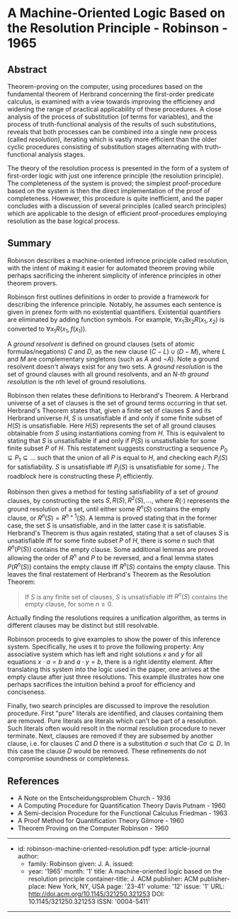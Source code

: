 A Machine-Oriented Logic Based on the Resolution Principle - Robinson - 1965
============================================================================

Abstract
--------

Theorem-proving on the computer, using procedures based on the fundamental
theorem of Herbrand concerning the first-order predicate calculus, is examined
with a view towards improving the efficieney and widening the range of practical
applicability of these procedures. A close analysis of the process of
substitution (of terms for variables), and the process of truth-functional
analysis of the results of such substitutions, reveals that both processes can
be combined into a single new process (called *resolution*), iterating which is
vastly more efficient than the older cyclic procedures consisting of
substitution stages alternating with truth-functional analysis stages.

The theory of the resolution process is presented in the form of a system of
first-order logic with just one inference principle (the resolution principle).
The completeness of the system is proved; the simplest proof-procedure based on
the system is then the direct implementation of the proof of completeness.
Howewer, this procedure is quite inefficient, and the paper concludes with a
discussion of several principles (called search principles) which are applicable
to the design of efficient proof-procedures employing resolution as the base
logical process.

Summary
-------

Robinson describes a machine-oriented infrence principle called resolution, with
the intent of making it easier for automated theorem proving while perhaps
sacrificing the inherent simplicity of inference principles in other theorem
provers.

Robinson first outlines definitions in order to provide a framework for
describing the inference principle. Notably, he assumes each sentence is given
in prenex form with no existential quantifiers. Existential quantifiers are
eliminated by adding function symbols. For example,
$\forall x_1 \exists x_2 R(x_1, x_2)$ is converted to
$\forall x_1 R(x_1, f(x_1))$.

A *ground resolvent* is defined on ground clauses (sets of atomic
formulas/negations) $C$ and $D$, as the new clause $(C - L) \cup (D - M)$, where
$L$ and $M$ are complementary singletons (such as $A$ and $\neg A$). Note a
ground resolvent doesn't always exist for any two sets. A *ground resolution* is
the set of ground clauses with all ground resolvents, and an *N-th ground
resolution* is the nth level of ground resolutions.

Robinson then relates these definitions to Herbrand's Theorem. A Herbrand
universe of a set of clauses is the set of ground terms occurring in that set.
Herbrand's Theorem states that, given a finite set of clauses $S$ and its
Herbrand universe $H$, $S$ is unsatisfiable if and only if some finite subset of
$H(S)$ is unsatisfiable. Here $H(S)$ represents the set of all ground clauses
obtainable from $S$ using instantiations coming from $H$. This is equivalent to
stating that $S$ is unsatisfiable if and only if $P(S)$ is unsatisfiable for
some finite subset $P$ of $H$. This restatement suggests constructing a sequence
$P_0 \subseteq P_1 \subseteq \ldots$ such that the union of all $P$ is equal to
$H$, and checking each $P_i(S)$ for satisfiability. $S$ is unsatisfiable iff
$P_j(S)$ is unsatisfiable for some $j$. The roadblock here is constructing these
$P_i$ efficiently.

Robinson then gives a method for testing satisfiability of a set of *ground*
clauses, by constructing the sets $S, R(S), R^2(S), \ldots$, where $R(\cdot)$
represents the ground resolution of a set, until either some $R^n(S)$ contains
the empty clause, or $R^n(S) = R^{n+1}(S)$. A lemma is proved stating that in
the former case, the set $S$ is unsatisfiable, and in the latter case it is
satisfiable. Herbrand's Theorem is thus again restated, stating that a set of
clauses $S$ is unsatisfiable iff for some finite subset $P$ of $H$, there is
some $n$ such that $R^n(P(S))$ contains the empty clause. Some additional lemmas
are proved allowing the order of $R^n$ and $P$ to be reversed, and a final lemma
states $P(R^n(S))$ contains the empty clause iff $R^n(S)$ contains the empty
clause. This leaves the final restatement of Herbrand's Theorem as the
Resolution Theorem:

>   If $S$ is any finite set of clauses, $S$ is unsatisfiable iff $R^n(S)$
>   contains the empty clause, for some $n \geq 0$. 

Actually finding the resolutions requires a unification algorithm, as terms in
different clauses may be distinct but still resolvable.

Robinson proceeds to give examples to show the power of this inference system.
Specifically, he uses it to prove the following property: Any associative system
which has left and right solutions $x$ and $y$ for all equations $x \cdot a = b$
and $a \cdot y = b$, there is a right identity element. After translating this
system into the logic used in the paper, one arrives at the empty clause after
just three resolutions. This example illustrates how one perhaps sacrifices the
intuition behind a proof for efficiency and conciseness.

Finally, two search principles are discussed to improve the resolution
procedure. First "pure" literals are identified, and clauses containing them are
removed. Pure literals are literals which can't be part of a resolution. Such
literals often would resolt in the normal resolution procedure to never
terminate. Next, clauses are removed if they are subsemed by another clause,
i.e. for clauses $C$ and $D$ there is a substitution $\sigma$ such that
$C \sigma \subseteq D$. In this case the clause $D$ would be removed. These
refinements do not compromise soundness or completeness.

References
----------

-   A Note on the Entscheidungsproblem
    Church - 1936
-   A Computing Procedure for Quantification Theory
    Davis Putnam - 1960
-   A Semi-decision Procedure for the Functional Calculus
    Friedman - 1963
-   A Proof Method for Quantification Theory
    Gilmore - 1960
-   Theorem Proving on the Computer
    Robinson - 1960

---
-   id: robinson-machine-oriented-resolution.pdf
    type: article-journal
    author:
    -   family: Robinson
        given: J. A.
    issued:
    -   year: '1965'
        month: '1'
    title: A machine-oriented logic based on the resolution principle
    container-title: J. ACM
    publisher: ACM
    publisher-place: New York, NY, USA
    page: '23-41'
    volume: '12'
    issue: '1'
    URL: http://doi.acm.org/10.1145/321250.321253
    DOI: 10.1145/321250.321253
    ISSN: '0004-5411'
---

